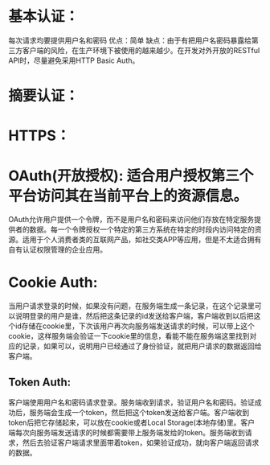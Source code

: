 # 基本认证：
每次请求均要提供用户名和密码
 优点：简单
 缺点：由于有把用户名密码暴露给第三方客户端的风险，在生产环境下被使用的越来越少。在开发对外开放的RESTful API时，尽量避免采用HTTP Basic Auth。
# 摘要认证：
# HTTPS：

# OAuth(开放授权): 适合用户授权第三个平台访问其在当前平台上的资源信息。
OAuth允许用户提供一个令牌，而不是用户名和密码来访问他们存放在特定服务提供者的数据。每一个令牌授权一个特定的第三方系统在特定的时段内访问特定的资源。适用于个人消费者类的互联网产品，如社交类APP等应用，但是不太适合拥有自有认证权限管理的企业应用。

# Cookie Auth:
当用户请求登录的时候，如果没有问题，在服务端生成一条记录，在这个记录里可以说明登录的用户是谁，然后把这条记录的id发送给客户端，客户端收到以后把这个id存储在cookie里，下次该用户再次向服务端发送请求的时候，可以带上这个cookie，这样服务端会验证一下cookie里的信息，看能不能在服务端这里找到对应的记录，如果可以，说明用户已经通过了身份验证，就把用户请求的数据返回给客户端。

## Token Auth:
客户端使用用户名和密码请求登录。服务端收到请求，验证用户名和密码。验证成功后，服务端会生成一个token，然后把这个token发送给客户端。客户端收到token后把它存储起来，可以放在cookie或者Local Storage(本地存储)里。客户端每次向服务端发送请求的时候都需要带上服务端发给的token。服务端收到请求，然后去验证客户端请求里面带着token，如果验证成功，就向客户端返回请求的数据。




